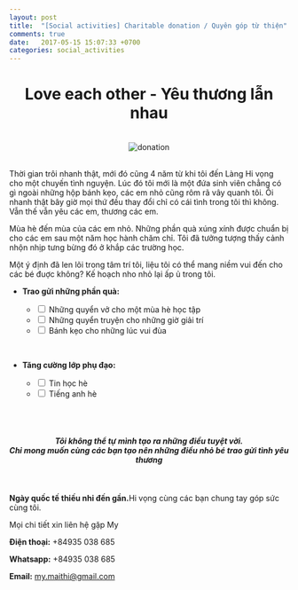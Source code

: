 ```yaml
---
layout: post
title:  "[Social activities] Charitable donation / Quyên góp từ thiện"
comments: true
date:   2017-05-15 15:07:33 +0700
categories: social_activities
---
```


<h1 style="text-align: center">Love each other - Yêu thương lẫn nhau</h1>
<br/>
<div style="text-align: center">
  <img src="https://cloud.githubusercontent.com/assets/6791942/26247741/71ff55a4-3cc9-11e7-8733-177c381f2826.jpg" alt="donation">
</div>

<br/>

Thời gian trôi nhanh thật, mới đó cũng 4 năm từ khi tôi đến Làng Hi vọng cho một chuyến tình nguyện. Lúc đó tôi mới là một đứa sinh viên chẳng có gì ngoài những hộp bánh kẹo, các em nhỏ cũng rôm rã vây quanh tôi. Ôi nhanh thật bây giờ mọi thứ đều thay đổi chỉ có cái tình trong tôi thì không. Vẫn thế vẫn yêu các em, thương các em.

Mùa hè đến mùa của các em nhỏ. Những phần quà xúng xính được chuẩn bị cho các em sau một năm học hành chăm chỉ. Tôi đã tưởng tượng thấy cảnh nhộn nhịp tưng bừng đó ở khắp các trường học.

Một ý định đã len lõi trong tâm trí tôi, liệu tôi có thể mang niềm vui đến cho các bé đuợc không? Kế hoạch nho nhỏ lại ấp ủ trong tôi.

* <b>Trao gửi những phần quà:</b>

  <ul class="contains-task-list">
    <li class="task-list-item enabled"><input type="checkbox" class="task-list-item-checkbox"> Những quyển vở cho một mùa hè học tập</li>
    <li class="task-list-item enabled"><input type="checkbox" class="task-list-item-checkbox"> Những quyển truyện cho những giờ giải trí</li>
    <li class="task-list-item enabled"><input type="checkbox" class="task-list-item-checkbox"> Bánh kẹo cho những lúc vui đùa</li>
  </ul>
<br/>

* <b>Tăng cường lớp phụ đạo:</b>

  <ul class="contains-task-list">
    <li class="task-list-item enabled"><input type="checkbox" class="task-list-item-checkbox"> Tin học hè</li>
    <li class="task-list-item enabled"><input type="checkbox" class="task-list-item-checkbox"> Tiếng anh hè</li>
  </ul>
<br/><br/>
<div style="text-align: center">
  <h4><i>Tôi không thể tự mình tạo ra những điều tuyệt vời. <br/>Chỉ mong muốn cùng các bạn tạo nên những điều nhỏ bé trao gửi tình yêu thương</i></h4>
</div>
<br/><br/>
<b>Ngày quốc tế thiếu nhi đến gần.</b>Hi vọng cùng các bạn chung tay góp sức cùng tôi.

Mọi chi tiết xin liên hệ gặp My

<b>Điện thoại:</b> +84935 038 685

<b>Whatsapp:</b> +84935 038 685

<b>Email:</b> my.maithi@gmail.com
